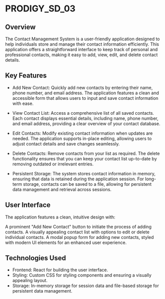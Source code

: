 # PRODIGY_SD_03
## Overview
The Contact Management System is a user-friendly application designed to help individuals store and manage their contact information efficiently. This application offers a straightforward interface to keep track of personal and professional contacts, making it easy to add, view, edit, and delete contact details.

## Key Features
* Add New Contact: Quickly add new contacts by entering their name, phone number, and email address. The application features a clean and accessible form that allows users to input and save contact information with ease.

* View Contact List: Access a comprehensive list of all saved contacts. Each contact displays essential details, including name, phone number, and email address, providing a clear overview of your contact database.

* Edit Contacts: Modify existing contact information when updates are needed. The application supports in-place editing, allowing users to adjust contact details and save changes seamlessly.

* Delete Contacts: Remove contacts from your list as required. The delete functionality ensures that you can keep your contact list up-to-date by removing outdated or irrelevant entries.

* Persistent Storage: The system stores contact information in memory, ensuring that data is retained during the application session. For long-term storage, contacts can be saved to a file, allowing for persistent data management and retrieval across sessions.

## User Interface
The application features a clean, intuitive design with:

A prominent "Add New Contact" button to initiate the process of adding contacts.
A visually appealing contact list with options to edit or delete individual contacts.
A modal popup form for adding new contacts, styled with modern UI elements for an enhanced user experience.
## Technologies Used
* Frontend: React for building the user interface.
* Styling: Custom CSS for styling components and ensuring a visually appealing layout.
* Storage: In-memory storage for session data and file-based storage for persistent data management.
